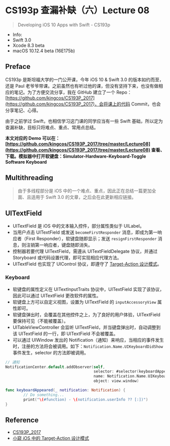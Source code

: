 # CS193p 查漏补缺（六）Lecture 08

> Developing iOS 10 Apps with Swift - CS193p

- Info:
 - Swift 3.0
 - Xcode 8.3 beta
 - macOS 10.12.4 beta (16E175b)

## Preface

CS193p 是斯坦福大学的一门公开课，今年 iOS 10 & Swift 3.0 的版本如约而至，还是 Paul 老爷爷带课。之前虽然也有听过他的课，但没有坚持下来，也没有做相应的笔记。为了方便交流分享，我在 GitHub 建立了一个 Repo：[https://github.com/kingcos/CS193P_2017](https://github.com/kingcos/CS193P_2017)，会将课上的代码 Commit，也会分享笔记、心得。

由于之前学过 Swift，也相信学习这门课的同学应当有一些 Swift 基础，所以定为查漏补缺，目标只将难点、重点、常用点总结。

**本文对应的 Demo 可以在：[https://github.com/kingcos/CS193P_2017/tree/master/Lecture08](https://github.com/kingcos/CS193P_2017/tree/master/Lecture08) 查看、下载。模拟器中打开软键盘：Simulator-Hardware-Keyboard-Toggle Software Keyboard**

## Multithreading

> 由于多线程部分是 iOS 中的一个难点、重点，因此正在总结一篇更加全面、且适用于 Swift 3.0 的文章，之后会在此更新相应链接。

## UITextField

- UITextField 是 iOS 中的文本输入控件，部分属性类似于 UILabel。
- 当用户点击 UITextField 或发送 `becomeFirstResponder` 消息，即成为第一响应者（First Responder），软键盘随即显示；发送 `resignFirstResponder` 消息，则注销第一响应者，键盘随即消失。
- 控制器若要代理 UITextField，需遵从 UITextFieldDelegate 协议，并通过 Storyboard 或代码设置代理，即可实现相应代理方法。
- UITextField 也实现了 UIControl 协议，即遵守了 [Target-Action 设计模式](http://www.jianshu.com/p/b00056fac0a8)。

### Keyboard

- 软键盘的属性定义在 UITextInputTraits 协议中，UITextField 实现了该协议，因此可以通过 UITextField 更改软件的属性。
- 软键盘上方可以自定义视图，设置为 UITextField 的 `inputAccessoryView` 属性即可。
- 软键盘弹出时，会覆盖在其他控件之上，为了良好的用户体验，UITextField 要保持可见（不能被覆盖）。
- UITableViewController 会监听 UITextField，并当键盘弹出时，自动调整到该 UITextField 的一行，即 UITextField 不会被覆盖。
- 可以通过 UIWindow 发出的 Notification（通知）来响应，当相应的事件发生时，注册的方法将会被调用。如下：`Notification.Name.UIKeyboardDidShow` 事件发生，selector 的方法即被调用。

```Swift
// 通知
NotificationCenter.default.addObserver(self,
                                       selector: #selector(keyboardAppeared(_:)),
                                       name: Notification.Name.UIKeyboardDidShow,
                                       object: view.window)

func keyboardAppeared(_ notification: Notification) {
        // Do something...
        print("\(#function) - \(notification.userInfo ?? [:])")
}
```

## Reference

- [CS193P_2017](https://github.com/kingcos/CS193P_2017)
- [小窥 iOS 中的 Target-Action 设计模式](http://www.jianshu.com/p/b00056fac0a8)
